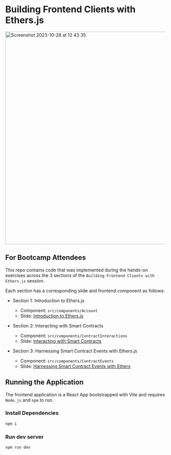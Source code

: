 # Building Frontend Clients with Ethers.js

<img width="667" alt="Screenshot 2023-10-28 at 12 43 35" src="https://github.com/joshDamian/building-frontend-with-ethers/assets/67528283/3df9f6b8-f04c-45c3-9006-c32974a46fa5">


## For Bootcamp Attendees
This repo contains code that was implemented during the hands-on exercises across the 3 sections of the `Building Frontend Clients with Ethers.js` session.

Each section has a corresponding slide and frontend component as follows:

- Section 1: Introduction to Ethers.js
  - Component: `src/components/Account`
  - Slide: [Introduction to Ethers.js](https://drive.google.com/file/d/1NGJUZiqxUY7nUpJ5O7Ph7X7JsUrs3Umh/view?usp=sharing)
    
- Section 2: Interacting with Smart Contracts
  - Component: `src/components/ContractInteractions`
  - Slide: [Interacting with Smart Contracts](https://drive.google.com/file/d/1X7NY1zkM4AwQdp_3CeGRlmqrUzFk1jsH/view?usp=sharing)
    
- Section 3: Harnessing Smart Contract Events with Ethers.js
  - Component: `src/components/ContractEvents`
  - Slide: [Harnessing Smart Contract Events with Ethers](https://drive.google.com/file/d/1zmF4xUD8zDPHDRYWHHr2X9vw0nHbntqi/view?usp=sharing)


## Running the Application
The frontend application is a React App bootstrapped with Vite and requires `Node.js` and `npm` to run. 

### Install Dependencies 
```bash
npm i
```

### Run dev server
```bash
npm run dev
```
